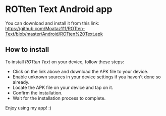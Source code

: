 # ROTten Text Android app

You can download and install it from this link: https://github.com/Moataz111/ROTten-Text/blob/master/Android/ROTten%20Text.apk

## How to install

To install _ROTten Text_ on your device, follow these steps:

- Click on the link above and download the APK file to your device.
- Enable unknown sources in your device settings if you haven't done so already.
- Locate the APK file on your device and tap on it.
- Confirm the installation.
- Wait for the installation process to complete.

Enjoy using my app! :)

